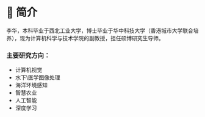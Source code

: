 # 📜 简介

李华，本科毕业于西北工业大学，博士毕业于华中科技大学（香港城市大学联合培养），现为计算机科学与技术学院的副教授，担任硕博研究生导师。

### 主要研究方向：
- 计算机视觉
- 水下\医学图像处理
- 海洋环境感知
- 智慧农业
- 人工智能
- 深度学习


